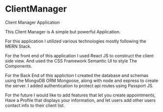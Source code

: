 # ClientManager

Client Manager Application

This Client Manager is A simple but powerful Application.

For this application I utilized various technologies mostly following the MERN Stack.

For the front end of this application I used React JS to construct the client side view. And used the CSS Framework Semantic UI to style The Components. 

For the Back End of this appliction I created the database and schemas using the MongoDB ORM Mongoose, along with node and express to create the server. I added authentication to protect api routes using Passport JS. 

For the future I would like to add features that let you create appointments, Have a Profile that displays your information, and let users add other users contact info to their client list.  
